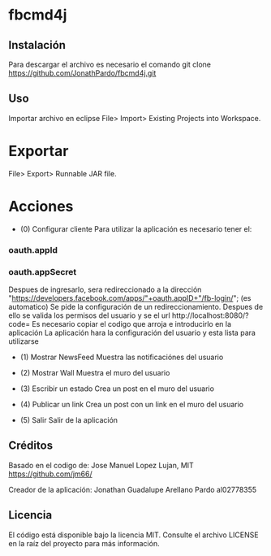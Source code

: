 # fbcmd4j

## Instalación
Para descargar el archivo es necesario el comando git clone https://github.com/JonathPardo/fbcmd4j.git

## Uso
Importar archivo en eclipse
File> Import> Existing Projects into Workspace.

# Exportar 
File> Export> Runnable JAR file.

# Acciones
- (0) Configurar cliente
Para utilizar la aplicación es necesario tener el:

### oauth.appId
### oauth.appSecret

Despues de ingresarlo, sera redireccionado a la dirección  "https://developers.facebook.com/apps/"+oauth.appID+"/fb-login/"; (es automatico)
Se pide la configuración de un redireccionamiento.
Despues de ello se valida los permisos del usuario y se el url http://localhost:8080/?code=
Es necesario copiar el codigo que arroja e introducirlo en la aplicación
La aplicación hara la configuración del usuario y esta lista para utilizarse

- (1) Mostrar NewsFeed
Muestra las notificaciónes del usuario
- (2) Mostrar Wall
Muestra el muro del usuario

- (3) Escribir un estado
Crea un post en el muro del usuario

- (4) Publicar un link
Crea un post con un link en el muro del usuario

- (5) Salir
Salir de la aplicación


## Créditos

Basado en el codigo de: 
Jose Manuel Lopez Lujan, MIT
https://github.com/jm66/

Creador de la aplicación:
Jonathan Guadalupe Arellano Pardo
al02778355

## Licencia
El código está disponible bajo la licencia MIT. Consulte el archivo LICENSE en la raíz del proyecto para más información.
